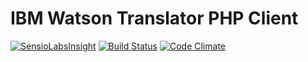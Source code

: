 # IBM Watson Translator PHP Client
[![SensioLabsInsight](https://insight.sensiolabs.com/projects/4ff172c3-f034-4945-938f-b70adb16d12b/small.png)](https://insight.sensiolabs.com/projects/4ff172c3-f034-4945-938f-b70adb16d12b) [![Build Status](https://travis-ci.org/sergiocarlosmorales/IBM-Watson-Translator-PHP-Client.svg?branch=master)](https://travis-ci.org/sergiocarlosmorales/IBM-Watson-Translator-PHP-Client) [![Code Climate](https://codeclimate.com/github/sergiocarlosmorales/IBM-Watson-Translator-PHP-Client/badges/gpa.svg)](https://codeclimate.com/github/sergiocarlosmorales/IBM-Watson-Translator-PHP-Client) 
